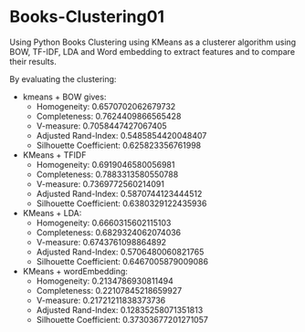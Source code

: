# Books-Clustering01
Using Python
Books Clustering using KMeans as a clusterer algorithm
using BOW, TF-IDF, LDA and Word embedding to extract features and to compare their results.


By evaluating the clustering:
 * kmeans + BOW gives: 
     - Homogeneity: 0.6570702062679732
     - Completeness: 0.7624409866565428
     - V-measure: 0.7058447427067405
     - Adjusted Rand-Index: 0.5485854420048407
     - Silhouette Coefficient: 0.625823356761998
 * KMeans + TFIDF
     - Homogeneity: 0.6919046580056981
     - Completeness: 0.7883313580550788
     - V-measure: 0.7369772560214091
     - Adjusted Rand-Index: 0.5870744123444512
     - Silhouette Coefficient: 0.6380329122435936
 * KMeans + LDA:
    - Homogeneity: 0.6660315602115103
    - Completeness: 0.6829324062074036
    - V-measure: 0.6743761098864892
    - Adjusted Rand-Index: 0.5706480060821765
    - Silhouette Coefficient: 0.6467005879009086   
 * KMeans + wordEmbedding:
    - Homogeneity: 0.2134786930811494
    - Completeness: 0.22107845218659927
    - V-measure: 0.21721211838373736
    - Adjusted Rand-Index: 0.12835258071351813
    - Silhouette Coefficient: 0.37303677201271057

 
 
 

